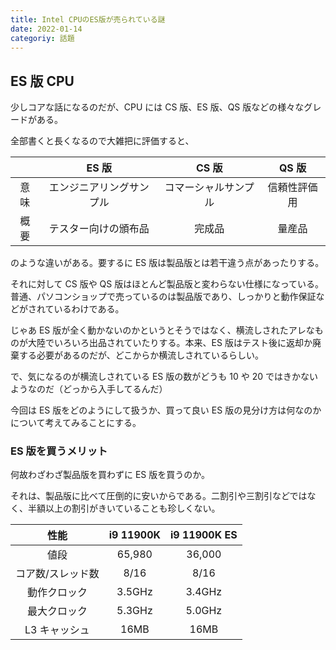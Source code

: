 ```yaml
---
title: Intel CPUのES版が売られている謎
date: 2022-01-14
categoriy: 話題
---
```


## ES 版 CPU

少しコアな話になるのだが、CPU には CS 版、ES 版、QS 版などの様々なグレードがある。

全部書くと長くなるので大雑把に評価すると、

|      |          ES 版           |        CS 版         |    QS 版     |
| :--: | :----------------------: | :------------------: | :----------: |
| 意味 | エンジニアリングサンプル | コマーシャルサンプル | 信頼性評価用 |
| 概要 |   テスター向けの頒布品   |        完成品        |    量産品    |

のような違いがある。要するに ES 版は製品版とは若干違う点があったりする。

それに対して CS 版や QS 版はほとんど製品版と変わらない仕様になっている。普通、パソコンショップで売っているのは製品版であり、しっかりと動作保証などがされているわけである。

じゃあ ES 版が全く動かないのかというとそうではなく、横流しされたアレなものが大陸でいろいろ出品されていたりする。本来、ES 版はテスト後に返却か廃棄する必要があるのだが、どこからか横流しされているらしい。

で、気になるのが横流しされている ES 版の数がどうも 10 や 20 ではきかないようなのだ（どっから入手してるんだ）

今回は ES 版をどのようにして扱うか、買って良い ES 版の見分け方は何なのかについて考えてみることにする。

### ES 版を買うメリット

何故わざわざ製品版を買わずに ES 版を買うのか。

それは、製品版に比べて圧倒的に安いからである。二割引や三割引などではなく、半額以上の割引がきいていることも珍しくない。

|       性能        | i9 11900K | i9 11900K ES |
| :---------------: | :-------: | :----------: |
|       値段        |  65,980   |    36,000    |
| コア数/スレッド数 |   8/16    |     8/16     |
|   動作クロック    |  3.5GHz   |    3.4GHz    |
|   最大クロック    |  5.3GHz   |    5.0GHz    |
|   L3 キャッシュ   |   16MB    |     16MB     |
